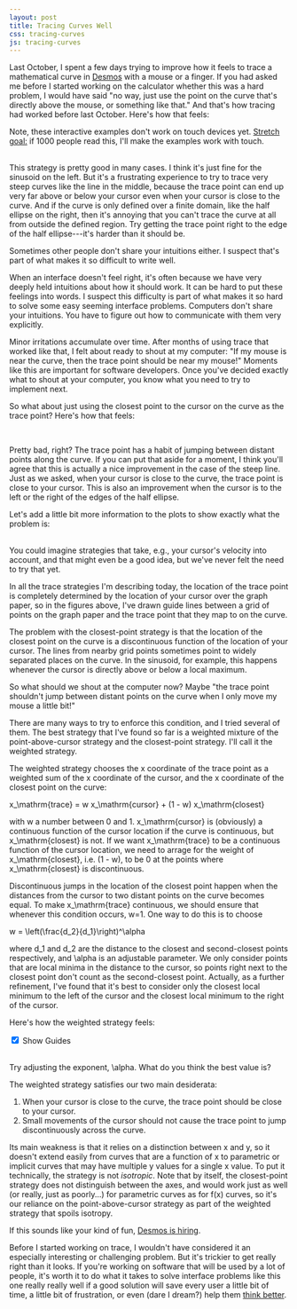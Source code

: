 ```yaml
---
layout: post
title: Tracing Curves Well
css: tracing-curves
js: tracing-curves
---
```


Last October, I spent a few days trying to improve how it feels to trace a mathematical curve in [Desmos](https://www.desmos.com/) with a mouse or a finger. If you had asked me before I started working on the calculator whether this was a hard problem, I would have said "no way, just use the point on the curve that's directly above the mouse, or something like that." And that's how tracing had worked before last October. Here's how that feels:

<aside>
  Note, these interactive examples don't work on touch devices yet. <a href="https://www.kickstarter.com/help/faq/creator+questions#faq_50035">Stretch goal:</a> if 1000 people read this, I'll make the examples work with touch.
</aside>

<div id="example1" class="trace-example">
  <div id="example1-container1" class="trace-example-panel">
  </div>
  <div id="example1-container2" class="trace-example-panel">
  </div>
  <div id="example1-container3" class="trace-example-panel">
  </div>
</div>

<br style="clear: both;"/>

This strategy is pretty good in many cases. I think it's just fine for the sinusoid on the left. But it's a frustrating experience to try to trace very steep curves like the line in the middle, because the trace point can end up very far above or below your cursor even when your cursor is close to the curve. And if the curve is only defined over a finite domain, like the half ellipse on the right, then it's annoying that you can't trace the curve at all from outside the defined region. Try getting the trace point right to the edge of the half ellipse---it's harder than it should be.

<aside>
  Sometimes other people don't share your intuitions either. I suspect that's part of what makes it so difficult to write well.
</aside>

When an interface doesn't feel right, it's often because we have very deeply held intuitions about how it should work. It can be hard to put these feelings into words. I suspect this difficulty is part of what makes it so hard to solve some easy seeming interface problems. Computers don't share your intuitions. You have to figure out how to communicate with them very explicitly.

Minor irritations accumulate over time. After months of using trace that worked like that, I felt about ready to shout at my computer: "If my mouse is near the curve, then the trace point should be near my mouse!" Moments like this are important for software developers. Once you've decided exactly what to shout at your computer, you know what you need to try to implement next.

So what about just using the closest point to the cursor on the curve as the trace point? Here's how that feels:

<div id="example2" class="trace-example">
  <div id="example2-container1" class="trace-example-panel">
  </div>
  <div id="example2-container2" class="trace-example-panel">
  </div>
  <div id="example2-container3" class="trace-example-panel">
  </div>
</div>

<br style="clear: both;"/>

Pretty bad, right? The trace point has a habit of jumping between distant points along the curve. If you can put that aside for a moment, I think you'll agree that this is actually a nice improvement in the case of the steep line. Just as we asked, when your cursor is close to the curve, the trace point is close to your cursor. This is also an improvement when the cursor is to the left or the right of the edges of the half ellipse.

Let's add a little bit more information to the plots to show exactly what the problem is:

<div id="example3" class="trace-example">
  <div id="example3-container1" class="trace-example-panel">
  </div>
  <div id="example3-container2" class="trace-example-panel">
  </div>
  <div id="example3-container3" class="trace-example-panel">
  </div>
</div>

<br style="clear: both;"/>

<aside>
  You could imagine strategies that take, e.g., your cursor's velocity into account, and that might even be a good idea, but we've never felt the need to try that yet.
</aside>

In all the trace strategies I'm describing today, the location of the trace point is completely determined by the location of your cursor over the graph paper, so in the figures above, I've drawn guide lines between a grid of points on the graph paper and the trace point that they map to on the curve.

The problem with the closest-point strategy is that the location of the closest point on the curve is a discontinuous function of the location of your cursor. The lines from nearby grid points sometimes point to widely separated places on the curve. In the sinusoid, for example, this happens whenever the cursor is directly above or below a local maximum.

So what should we shout at the computer now? Maybe "the trace point shouldn't jump between distant points on the curve when I only move my mouse a little bit!"

There are many ways to try to enforce this condition, and I tried several of them. The best strategy that I've found so far is a weighted mixture of the point-above-cursor strategy and the closest-point strategy. I'll call it the weighted strategy.

The weighted strategy chooses the <span class="mathquill-embedded-latex">x</span> coordinate of the trace point as a weighted sum of the <span class="mathquill-embedded-latex">x</span> coordinate of the cursor, and the <span class="mathquill-embedded-latex">x</span> coordinate of the closest point on the curve:

<span class="mathquill-embedded-latex">x_\mathrm{trace} = w x_\mathrm{cursor} + (1 - w) x_\mathrm{closest}</span>

with <span class="mathquill-embedded-latex">w</span> a number between 0 and 1. <span class="mathquill-embedded-latex">x_\mathrm{cursor}</span> is (obviously) a continuous function of the cursor location if the curve is continuous, but <span class="mathquill-embedded-latex">x_\mathrm{closest}</span> is not. If we want <span class="mathquill-embedded-latex">x_\mathrm{trace}</span> to be a continuous function of the cursor location, we need to arrage for the weight of <span class="mathquill-embedded-latex">x_\mathrm{closest}</span>, i.e. <span class="mathquill-embedded-latex">(1 - w)</span>, to be 0 at the points where <span class="mathquill-embedded-latex">x_\mathrm{closest}</span> is discontinuous.

Discontinuous jumps in the location of the closest point happen when the distances from the cursor to two distant points on the curve becomes equal. To make <span class="mathquill-embedded-latex">x_\mathrm{trace}</span> continuous, we should ensure that whenever this condition occurs, <span class="mathquill-embedded-latex">w=1</span>. One way to do this is to choose

<span class="mathquill-embedded-latex">w = \left(\frac{d_2}{d_1}\right)^\alpha</span>

where <span class="mathquill-embedded-latex">d_1</span> and <span class="mathquill-embedded-latex">d_2</span> are the distance to the closest and second-closest points respectively, and <span class="mathquill-embedded-latex">\alpha</span> is an adjustable parameter. We only consider points that are local minima in the distance to the cursor, so points right next to the closest point don't count as the second-closest point. Actually, as a further refinement, I've found that it's best to consider only the closest local minimum to the left of the cursor and the closest local minimum to the right of the cursor.

Here's how the weighted strategy feels:

<label id="show-guides-label">
  <input type="checkbox" checked="checked" id="show-guides-checkbox"/>
  Show Guides
</label>

<div id="example4" class="trace-example">
  <div id="example4-container1" class="trace-example-panel">
  </div>
  <div id="example4-container2" class="trace-example-panel">
  </div>
  <div id="example4-container3" class="trace-example-panel">
  </div>
</div>

<br style="clear: both;"/>

<div id="exponent-scrubber-container">
  <div id="exponent-scrubber">
  </div>

  <span id="exponent-display" class="mathquill-embedded-latex"></span>
</div>

Try adjusting the exponent, <span class="mathquill-embedded-latex">\alpha</span>. What do you think the best value is?

The weighted strategy satisfies our two main desiderata:

1. When your cursor is close to the curve, the trace point should be close to your cursor.
2. Small movements of the cursor should not cause the trace point to jump discontinuously across the curve.

Its main weakness is that it relies on a distinction between x and y, so it doesn't extend easily from curves that are a function of x to parametric or implicit curves that may have multiple y values for a single x value. To put it technically, the strategy is not *isotropic*. Note that by itself, the closest-point strategy does not distinguish between the axes, and would work just as well (or really, just as poorly...) for parametric curves as for f(x) curves, so it's our reliance on the point-above-cursor strategy as part of the weighted strategy that spoils isotropy.

<aside>
  If this sounds like your kind of fun, <a href="https://www.desmos.com/careers">Desmos is hiring</a>.
</aside>

Before I started working on trace, I wouldn't have considered it an especially interesting or challenging problem. But it's trickier to get really right than it looks. If you're working on software that will be used by a lot of people, it's worth it to do what it takes to solve interface problems like this one really really well if a good solution will save every user a little bit of time, a little bit of frustration, or even (dare I dream?) help them [think better](http://worrydream.com/MediaForThinkingTheUnthinkable/).

<!--

Something about depending on distance to 2nd closest point, but not its location, because its location also changes discontinously with the cursor location.

I'm frequently surprised by the size of the gap between how easy it seems like it should be to solve some problem on a computer, and how hard it is to actually do it well. [Typesetting text and mathematics](https://en.wikipedia.org/wiki/TeX#Novel_aspects) is a hard problem that seems like it should be easy. So is efficiently [finding a decimal representation](http://www.serpentine.com/blog/2011/06/29/here-be-dragons-advances-in-problems-you-didnt-even-know-you-had/) of a standard binary floating point number. And the entire field of image recognition and image processing is way trickier than you would think it should be.

Even so, if you're working on software that will be used by a lot of people, it can be worth it to do what it takes to solve problems like these really really well if a good solution will save every user a little bit of time, or even help them [think better](http://worrydream.com/MediaForThinkingTheUnthinkable/).

I think it probably took us a while to go from having this idea to trying it, partly because we knew that it would be a lot more computationally expensive to find the closest point on a curve than it is to find a point with a given <span class="mathquill-embedded-latex">x</span> coordinate. This difference turned out to be completely irrelevant to UI responsiveness, and I learned yet again that you're better off just implementing something to see if it's fast enough than fretting about whether it might be slow.
-->